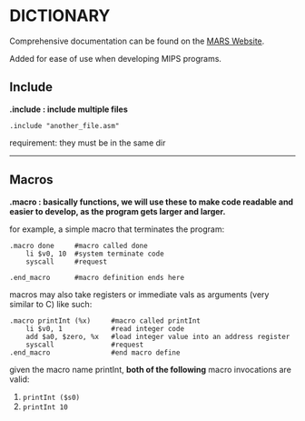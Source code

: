 # DICTIONARY

Comprehensive documentation can be found on the [MARS Website](https://courses.missouristate.edu/kenvollmar/mars/help/MarsHelpIntro.html).

Added for ease of use when developing MIPS programs.

## Include
**.include : include multiple files**

```
.include "another_file.asm"
```

requirement: they must be in the same dir

---
## Macros
**.macro : basically functions, we will use these to make code readable and easier to develop, as the program gets larger and larger.**

for example, a simple macro that terminates the program:

```
.macro done     #macro called done
    li $v0, 10  #system terminate code 
    syscall     #request

.end_macro      #macro definition ends here

```

macros may also take registers or immediate vals as arguments (very similar to C) like such:
```
.macro printInt (%x)     #macro called printInt
    li $v0, 1            #read integer code
    add $a0, $zero, %x   #load integer value into an address register
    syscall              #request
.end_macro               #end macro define
```

given the macro name printInt, **both of the following** macro invocations are valid:
1. `printInt ($s0)`
2. `printInt 10`

## 
